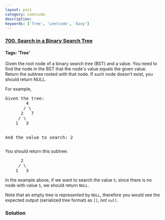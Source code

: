 ```yaml
---
layout: post
category: Leetcode
description: 
keywords: ['Tree', 'Leetcode', 'Easy']
---
```

### [700. Search in a Binary Search Tree](https://leetcode.com/problems/search-in-a-binary-search-tree)

#### Tags: 'Tree'

<div class="content__u3I1 question-content__JfgR"><div><p>Given the root node of a binary search tree (BST) and a value. You need to find the node in the BST that the node's value equals the given value. Return the subtree rooted with that node. If such node doesn't exist, you should return NULL.</p>
<p>For example, </p>
<pre>Given the tree:
        4
       / \
      2   7
     / \
    1   3

And the value to search: 2
</pre>
<p>You should return this subtree:</p>
<pre>      2     
     / \   
    1   3
</pre>
<p>In the example above, if we want to search the value <code>5</code>, since there is no node with value <code>5</code>, we should return <code>NULL</code>.</p>
<p>Note that an empty tree is represented by <code>NULL</code>, therefore you would see the expected output (serialized tree format) as <code>[]</code>, not <code>null</code>.</p>
</div></div>

### Solution
